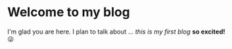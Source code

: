 # Welcome to my blog

I'm glad you are here. I plan to talk about ...
*this is my first blog* **so excited!**😜 
